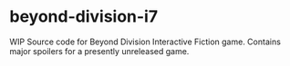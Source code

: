# beyond-division-i7
WIP Source code for Beyond Division Interactive Fiction game. Contains major spoilers for a presently unreleased game.
